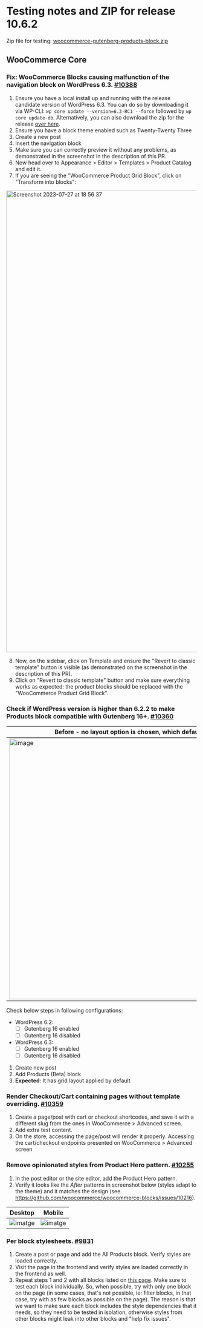# Testing notes and ZIP for release 10.6.2

Zip file for testing: [woocommerce-gutenberg-products-block.zip](https://github.com/woocommerce/woocommerce-blocks/files/12214223/woocommerce-gutenberg-products-block.zip)

## WooCommerce Core

### Fix: WooCommerce Blocks causing malfunction of the navigation block on WordPress 6.3. [#10388](https://github.com/woocommerce/woocommerce-blocks/pull/10388)

1. Ensure you have a local install up and running with the release candidate version of WordPress 6.3. You can do so by downloading it via WP-CLI: `wp core update --version=6.3-RC1 --force` followed by `wp core update-db`. Alternatively, you can also download the zip for the release [over here](https://wordpress.org/wordpress-6.3-RC1.zip).
2. Ensure you have a block theme enabled such as Twenty-Twenty Three
3. Create a new post
4. Insert the navigation block
5. Make sure you can correctly preview it without any problems, as demonstrated in the screenshot in the description of this PR.
6. Now head over to Appearance > Editor > Templates > Product Catalog and edit it.
7. If you are seeing the "WooCommerce Product Grid Block", click on "Transform into blocks":

<img width="1218" alt="Screenshot 2023-07-27 at 18 56 37" src="https://github.com/woocommerce/woocommerce-blocks/assets/15730971/fb5621ae-af06-47f5-95d5-3bba7f7d648c">

8. Now, on the sidebar, click on Template and ensure the "Revert to classic template" button is visible (as demonstrated on the screenshot in the description of this PR).
9. Click on "Revert to classic template" button and make sure everything works as expected: the product blocks should be replaced with the "WooCommerce Product Grid Block".

### Check if WordPress version is higher than 6.2.2 to make Products block compatible with Gutenberg 16+. [#10360](https://github.com/woocommerce/woocommerce-blocks/pull/10360)

| Before - no layout option is chosen, which defaults to list | After  - grid option is chosen by default|
| ------ | ----- |
|   <img width="688" alt="image" src="https://github.com/woocommerce/woocommerce-blocks/assets/20098064/4859c40f-fea7-4fbf-83b8-e2deadf2709b">     |   <img width="688" alt="image" src="https://github.com/woocommerce/woocommerce-blocks/assets/20098064/7c139c5c-1977-460a-afce-cf7489cb9a37">    |

Check below steps in following configurations:

- WordPress 6.2:
    - [ ] Gutenberg 16 enabled
    - [ ] Gutenberg 16 disabled
- WordPress 6.3:
    - [ ] Gutenberg 16 enabled
    - [ ] Gutenberg 16 disabled

1. Create new post
2. Add Products (Beta) block
3. **Expected**: It has grid layout applied by default

### Render Checkout/Cart containing pages without template overriding. [#10359](https://github.com/woocommerce/woocommerce-blocks/pull/10359)

1. Create a page/post with cart or checkout shortcodes, and save it with a different slug from the ones in WooCommerce > Advanced screen.
2. Add extra test content.
3. On the store, accessing the page/post will render it properly. Accessing the cart/checkout endpoints presented on WooCommerce > Advanced screen

### Remove opinionated styles from Product Hero pattern. [#10255](https://github.com/woocommerce/woocommerce-blocks/pull/10255)

1. In the post editor or the site editor, add the Product Hero pattern.
2. Verify it looks like the _After_ patterns in screenshot below (styles adapt to the theme) and it matches the design (see <https://github.com/woocommerce/woocommerce-blocks/issues/10216>).

Desktop | Mobile
--- | ---
![imatge](https://github.com/woocommerce/woocommerce-blocks/assets/3616980/8c320dea-bd0c-4a6c-af10-12121b3784f4) | ![imatge](https://github.com/woocommerce/woocommerce-blocks/assets/3616980/ee00385b-4752-4f5f-b44c-5549f8b2b604)

### Per block stylesheets. [#9831](https://github.com/woocommerce/woocommerce-blocks/pull/9831)

1. Create a post or page and add the All Products block. Verify styles are loaded correctly.
2. Visit the page in the frontend and verify styles are loaded correctly in the frontend as well.
3. Repeat steps 1 and 2 with all blocks listed on [this page](https://wordpress.org/plugins/woo-gutenberg-products-block/). Make sure to test each block individually. So, when possible, try with only one block on the page (in some cases, that's not possible, ie: filter blocks, in that case, try with as few blocks as possible on the page). The reason is that we want to make sure each block includes the style dependencies that it needs, so they need to be tested in isolation, otherwise styles from other blocks might leak into other blocks and "help fix issues".
